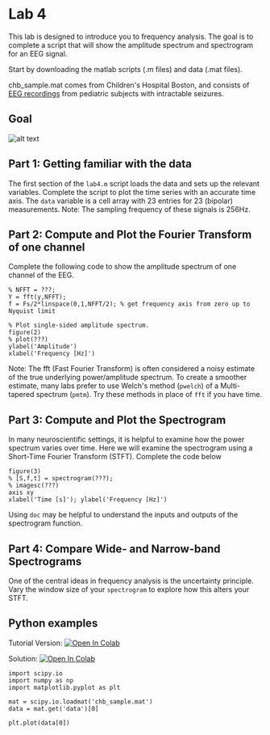 # Lab 4

This lab is designed to introduce you to frequency analysis. The goal is to complete a script that will show the amplitude spectrum and spectrogram for an EEG signal.

Start by downloading the matlab scripts (.m files) and data (.mat files).

chb_sample.mat comes from Children's Hospital Boston, and consists of [EEG recordings](https://physionet.org/content/chbmit/1.0.0/) from pediatric subjects with intractable seizures.


## Goal

![alt text](https://github.com/stevensonlab/teaching/raw/master/sand/labs/lab4/assets/output.png)

## Part 1: Getting familiar with the data

The first section of the `lab4.m` script loads the data and sets up the relevant variables. Complete the script to plot the time series with an accurate time axis. The `data` variable is a cell array with 23 entries for 23 (bipolar) measurements. Note: The sampling frequency of these signals is 256Hz.

## Part 2: Compute and Plot the Fourier Transform of one channel

Complete the following code to show the amplitude spectrum of one channel of the EEG.

	% NFFT = ???;
	Y = fft(y,NFFT);
	f = Fs/2*linspace(0,1,NFFT/2); % get frequency axis from zero up to Nyquist limit

	% Plot single-sided amplitude spectrum.
	figure(2)
	% plot(???)
	ylabel('Amplitude')
	xlabel('Frequency [Hz]')

Note: The fft (Fast Fourier Transform) is often considered a noisy estimate of the true underlying power/amplitude spectrum. To create a smoother estimate, many labs prefer to use Welch's method (`pwelch`) of a Multi-tapered spectrum (`pmtm`). Try these methods in place of `fft` if you have time.

## Part 3: Compute and Plot the Spectrogram

In many neuroscientific settings, it is helpful to examine how the power spectrum varies over time. Here we will examine the spectrogram using a Short-Time Fourier Transform (STFT). Complete the code below 

	figure(3)
	% [S,f,t] = spectrogram(???);
	% imagesc(???)
	axis xy
	xlabel('Time [s]'); ylabel('Frequency [Hz]')

Using `doc` may be helpful to understand the inputs and outputs of the spectrogram function.

## Part 4: Compare Wide- and Narrow-band Spectrograms

One of the central ideas in frequency analysis is the uncertainty principle. Vary the window size of your `spectrogram` to explore how this alters your STFT.

## Python examples

Tutorial Version:
[![Open In Colab](https://colab.research.google.com/assets/colab-badge.svg)](https://colab.research.google.com/drive/17wLvwcbhYnASR8UXxvMlajlAHWg7ljJm?usp=sharing)

Solution:
[![Open In Colab](https://colab.research.google.com/assets/colab-badge.svg)](https://colab.research.google.com/drive/1gjqnCYhN-QcU6m5dCYRXLFDBw1mop0x3?usp=sharing)



	import scipy.io
	import numpy as np
	import matplotlib.pyplot as plt

	mat = scipy.io.loadmat('chb_sample.mat')
	data = mat.get('data')[0]

	plt.plot(data[0])
